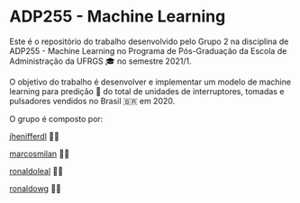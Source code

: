 ADP255 - Machine Learning
============================

Este é o repositório do trabalho desenvolvido pelo Grupo 2 na disciplina de ADP255 - Machine Learning no Programa de Pós-Graduação da Escola de Administração da UFRGS 🎓 no semestre 2021/1.

O objetivo do trabalho é desenvolver e implementar um modelo de machine learning para predição 🔮 do total de unidades de interruptores, tomadas e pulsadores vendidos no Brasil 🇧🇷 em 2020.

O grupo é composto por: 

[jhenifferdl](https://github.com/Jhenifferdl) 👩‍🎓 

[marcosmilan](https://github.com/marcosmilan) 👨‍🎓 

[ronaldoleal](https://github.com/ronaldolleal) 👨‍🎓

[ronaldowg](https://github.com/ronaldowg) 👨‍🎓


